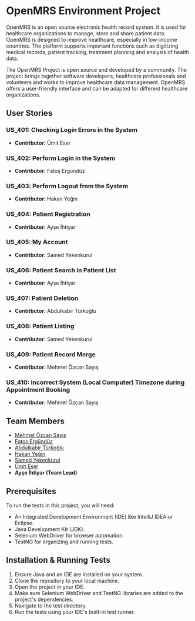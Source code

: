 # OpenMRS Environment Project

OpenMRS is an open source electronic health record system. It is used for healthcare organizations to manage, store and share patient data. OpenMRS is designed to improve healthcare, especially in low-income countries. The platform supports important functions such as digitizing medical records, patient tracking, treatment planning and analysis of health data.

The OpenMRS Project is open source and developed by a community. The project brings together software developers, healthcare professionals and volunteers and works to improve healthcare data management. OpenMRS offers a user-friendly interface and can be adapted for different healthcare organizations.
## User Stories

### US_401: Checking Login Errors in the System
- **Contributor:** Ümit Eser

### US_402: Perform Login in the System
- **Contributor:** Fatoş Ergündüz

### US_403: Perform Logout from the System
- **Contributor:** Hakan Yeğin
  
### US_404: Patient Registration
- **Contributor:** Ayşe İhtiyar

### US_405: My Account
- **Contributor:** Samed Yekenkurul

### US_406: Patient Search in Patient List
- **Contributor:** Ayşe İhtiyar

### US_407: Patient Deletion
- **Contributor:**  Abdulkabir Türkoğlu

### US_408: Patient Listing
- **Contributor:** Samed Yekenkurul

### US_409: Patient Record Merge
- **Contributor:** Mehmet Özcan Sayış

### US_410: Incorrect System (Local Computer) Timezone during Appointment Booking
- **Contributor:** Mehmet Özcan Sayış
  

## Team Members

- [Mehmet Özcan Sayış](https://github.com/ozcansayis)
- [Fatoş Ergündüz](https://github.com/teknostudy)
- [Abdulkabir Türkoğlu](https://github.com/AbdulkabirTurkoglu)
- [Hakan Yeğin](https://github.com/hakanyegin)
- [Samed Yekenkurul](https://github.com/samfrmda01)
- [Ümit Eser](https://github.com/umiteser)
- **Ayşe İhtiyar (Team Lead)**

## Prerequisites

To run the tests in this project, you will need:

- An Integrated Development Environment (IDE) like IntelliJ IDEA or Eclipse.
- Java Development Kit (JDK).
- Selenium WebDriver for browser automation.
- TestNG for organizing and running tests.

## Installation & Running Tests

1. Ensure Java and an IDE are installed on your system.
2. Clone the repository to your local machine.
3. Open the project in your IDE.
4. Make sure Selenium WebDriver and TestNG libraries are added to the project's dependencies.
5. Navigate to the test directory.
6. Run the tests using your IDE's built-in test runner.

   
